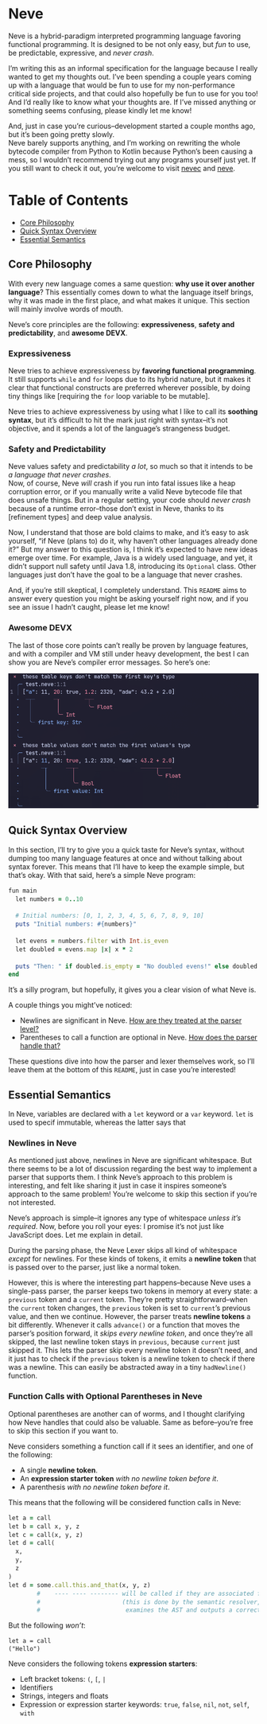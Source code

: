 # Neve

Neve is a hybrid-paradigm interpreted programming language favoring functional programming.  It is designed
to be not only easy, but *fun* to use, be predictable, expressive, and *never crash*.

I’m writing this as an informal specification for the language because I really wanted to get my thoughts out.  I’ve 
been spending a couple years coming up with a language that would be fun to use for my non-performance critical 
side projects, and that could also hopefully be fun to use for you too!  And I’d really like to know what your thoughts
are.  If I’ve missed anything or something seems confusing, please kindly let me know!

And, just in case you’re curious–development started a couple months ago, but it’s been going pretty slowly.  
Neve barely supports anything, and I’m working on rewriting the whole bytecode compiler from Python to Kotlin 
because Python’s been causing a mess, so I wouldn’t recommend trying out any programs yourself just yet.  If
you still want to check it out, you’re welcome to visit [nevec](https://github.com/neve-lang/nevec) and 
[neve](https://github.com/neve-lang/neve).

# Table of Contents 

* [Core Philosophy](#core-philosophy)
* [Quick Syntax Overview](#quick-syntax-overview)
* [Essential Semantics](#essential-semantics)

## Core Philosophy

With every new language comes a same question: **why use it over another language**?  This essentially comes down 
to what the language itself brings, why it was made in the first place, and what makes it unique.  This section 
will mainly involve words of mouth.

Neve’s core principles are the following: **expressiveness**, **safety and predictability**, and **awesome DEVX**.  

### Expressiveness

Neve tries to achieve expressiveness by **favoring functional programming**.  It still supports `while` and `for` loops 
due to its hybrid nature, but it makes it clear that functional constructs are preferred wherever possible, by doing 
tiny things like [requiring the `for` loop variable to be mutable].

Neve tries to achieve expressiveness by using what I like to call its **soothing syntax**, but it’s difficult to 
hit the mark just right with syntax–it’s not objective, and it spends a lot of the language’s strangeness budget.

### Safety and Predictability

Neve values safety and predictability *a lot*, so much so that it intends to be *a language that never crashes*.  
Now, of course, Neve *will* crash if you run into fatal issues like a heap corruption error, or if you manually write 
a valid Neve bytecode file that does unsafe things.  But in a regular setting, your code should *never crash* because of
a runtime error–those don’t exist in Neve, thanks to its [refinement types] and deep value analysis.

Now, I understand that those are bold claims to make, and it’s easy to ask yourself, “if Neve (plans to)
do it, why haven’t other languages already done it?”  But my answer to this question is, I think it’s expected to have 
new ideas emerge over time.  For example, Java is a widely used language, and yet, it didn’t support null safety until Java 
1.8, introducing its `Optional` class.  Other languages just don’t have the goal to be a language that never crashes.

And, if you’re still skeptical, I completely understand.  This `README` aims to answer every question you might be 
asking yourself right now, and if you see an issue I hadn’t caught, please let me know!

### Awesome DEVX

The last of those core points can’t really be proven by language features, and with a compiler and VM still under heavy 
development, the best I can show you are Neve’s compiler error messages.  So here’s one:

![image](assets/error.png)


## Quick Syntax Overview

In this section, I’ll try to give you a quick taste for Neve’s syntax, without dumping too many language 
features at once and without talking about syntax forever.  This means that I’ll have to keep the example simple, 
but that’s okay.  With that said, here’s a simple Neve program:

```rb
fun main
  let numbers = 0..10

  # Initial numbers: [0, 1, 2, 3, 4, 5, 6, 7, 8, 9, 10]
  puts "Initial numbers: #{numbers}"

  let evens = numbers.filter with Int.is_even
  let doubled = evens.map |x| x * 2

  puts "Then: " if doubled.is_empty = "No doubled evens!" else doubled.show
end
```

It’s a silly program, but hopefully, it gives you a clear vision of what Neve is.

A couple things you might’ve noticed:

* Newlines are significant in Neve.  [How are they treated at the parser level?](#newlines-in-neve)
* Parentheses to call a function are optional in Neve.  [How does the parser handle that?](#function-calls-with-optional-parentheses-in-neve)

These questions dive into how the parser and lexer themselves work, so I’ll leave them at the bottom of this 
`README`, just in case you’re interested!

## Essential Semantics

In Neve, variables are declared with a `let` keyword or a `var` keyword.  `let` is used to specif
immutable, whereas the latter says that  

### Newlines in Neve

As mentioned just above, newlines in Neve are significant whitespace.  But there seems to be a lot of discussion 
regarding the best way to implement a parser that supports them.  I think Neve’s approach to this problem is interesting, 
and felt like sharing it just in case it inspires someone’s approach to the same problem!  You’re welcome to skip this section 
if you’re not interested.

Neve’s approach is simple–it ignores any type of whitespace *unless it’s required*.  Now, before you roll your eyes: I 
promise it’s not just like JavaScript does.  Let me explain in detail.

During the parsing phase, the Neve Lexer skips all kind of whitespace *except* for newlines.  For these kinds of tokens, 
it emits a **newline token** that is passed over to the parser, just like a normal token.

However, this is where the interesting part happens–because Neve uses a single-pass parser, the parser keeps two tokens 
in memory at every state: a `previous` token and a `current` token.  They’re pretty straightforward–when the `current` token
changes, the `previous` token is set to `current`’s previous value, and then we continue.  However, the parser treats 
**newline tokens** a bit differently.  Whenever it calls `advance()` or a function that moves the parser’s position forward, 
it *skips every newline token*, and once they’re all skipped, the last newline token stays in `previous`, because `current` 
just skipped it.  This lets the parser skip every newline token it doesn’t need, and it just has to check if the `previous` 
token is a newline token to check if there was a newline.  This can easily be abstracted away in a tiny `hadNewline()` 
function.

### Function Calls with Optional Parentheses in Neve

Optional parentheses are another can of worms, and I thought clarifying how Neve handles that could also be valuable.  Same
as before–you’re free to skip this section if you want to.

Neve considers something a function call if it sees an identifier, and one of the following:
* A single **newline token**.
* An **expression starter token** *with no newline token before it*.
* A parenthesis *with no newline token before it*.

This means that the following will be considered function calls in Neve:

```rb
let a = call
let b = call x, y, z
let c = call(x, y, z)
let d = call(
  x,
  y,
  z
)
let d = some.call.this.and_that(x, y, z)
        #    ---- ---- -------- will be called if they are associated functions
        #                       (this is done by the semantic resolver, which
        #                        examines the AST and outputs a corrected version.)
```

But the following *won’t*:

```
let a = call
("Hello")
```

Neve considers the following tokens **expression starters**:
* Left bracket tokens: `(`, `[`, `|`
* Identifiers
* Strings, integers and floats
* Expression or expression starter keywords: `true`, `false`, `nil`, `not`, `self`, `with`
